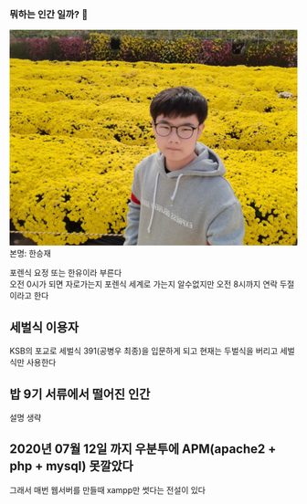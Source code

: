 ### 뭐하는 인간 일까? 👋
<img width=1000 src=https://raw.githubusercontent.com/Han-seungjae/Han-seungjae/master/han.jpg>
본명: 한승재

포렌식 요정 또는 한유이라 부른다<br>
오전 0시가 되면 자로가는지 포렌식 세계로 가는지 알수없지만 오전  8시까지 연락 두절이라고 한다

<h2>세벌식 이용자</h2>

KSB의 포교로 세벌식 391(공병우 최종)을 입문하게 되고 현재는 두벌식을 버리고 세벌식만 사용한다

<h2>밥 9기 서류에서 떨어진 인간</h2>
설명 생략<br>

<h2>2020년 07월 12일 까지 우분투에 APM(apache2 + php + mysql) 못깔았다</h2>
그래서 매번 웹서버를 만들때 xampp만 썻다는 전설이 있다

